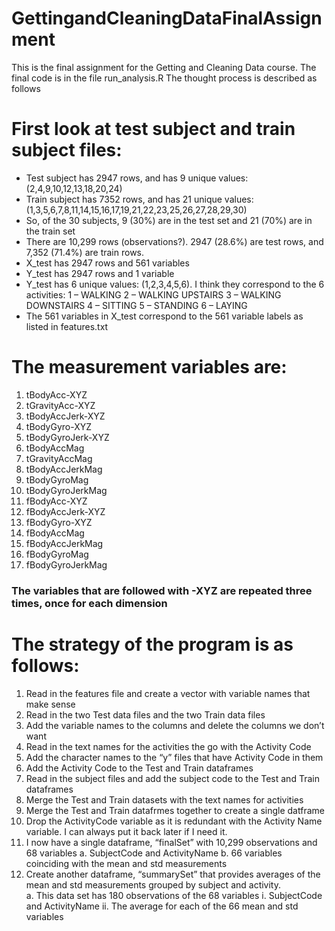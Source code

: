 # GettingandCleaningDataFinalAssignment

This is the final assignment for the Getting and Cleaning Data course.  The final code is in the file run_analysis.R
The thought process is described as follows

# First look at test subject and train subject files:

- Test subject has 2947 rows, and has 9 unique values: (2,4,9,10,12,13,18,20,24)
- Train subject has 7352 rows, and has 21 unique values: (1,3,5,6,7,8,11,14,15,16,17,19,21,22,23,25,26,27,28,29,30)
- So, of the 30 subjects, 9 (30%) are in the test set and 21 (70%) are in the train set
- There are 10,299 rows (observations?).  2947 (28.6%) are test rows, and 7,352 (71.4%) are train rows.
- X_test has 2947 rows and 561 variables
- Y_test has 2947 rows and 1 variable
- Y_test has 6 unique values: (1,2,3,4,5,6). I think they correspond to the 6 activities:
    1 – WALKING
    2 – WALKING UPSTAIRS
    3 – WALKING DOWNSTAIRS
    4 – SITTING
    5 – STANDING
    6 – LAYING
- The 561 variables in X_test correspond to the 561 variable labels as listed in features.txt

# The measurement variables are:

1.	tBodyAcc-XYZ
2.	tGravityAcc-XYZ
3.	tBodyAccJerk-XYZ
4.	tBodyGyro-XYZ
5.	tBodyGyroJerk-XYZ
6.	tBodyAccMag
7.	tGravityAccMag
8.	tBodyAccJerkMag
9.	tBodyGyroMag
10.	tBodyGyroJerkMag
11.	fBodyAcc-XYZ
12.	fBodyAccJerk-XYZ
13.	fBodyGyro-XYZ
14.	fBodyAccMag
15.	fBodyAccJerkMag
16.	fBodyGyroMag
17.	fBodyGyroJerkMag

### The variables that are followed with -XYZ are repeated three times, once for each dimension


# The strategy of the program is as follows:
1.	Read in the features file and create a vector with variable names that make sense
2.	Read in the two Test data files and the two Train data files
3.	Add the variable names to the columns and delete the columns we don’t want
4.	Read in the text names for the activities the go with the Activity Code
5.	Add the character names to the “y” files that have Activity Code in them
6.	Add the Activity Code to the Test and Train dataframes
7.	Read in the subject files and add the subject code to the Test and Train dataframes
8.	Merge the Test and Train datasets with the text names for activities
8.	Merge the Test and Train datafrmes together to create a single datframe
9.	Drop the ActivityCode variable as it is redundant with the Activity Name variable.  I can always put it back later if I need it.
10.	I now have a single dataframe, “finalSet”  with 10,299 observations and 68 variables
a.	SubjectCode and ActivityName
b.	66 variables coinciding with the mean and std measurements
11.	Create another dataframe, “summarySet” that provides averages of the mean and std measurements grouped by subject and activity.  
a.	This data set has 180 observations of the 68 variables
i.	SubjectCode and ActivityName
ii.	The average for each of the 66 mean and std variables

